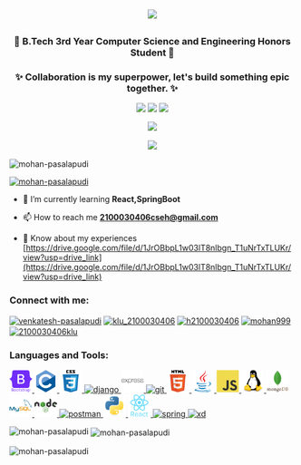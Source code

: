 <h1 align="center">
    <img src="https://readme-typing-svg.herokuapp.com/?font=Righteous&size=35&center=true&vCenter=true&width=500&height=70&duration=4000&lines=Hi+There!+👋;+I'm+Mohan+Pasalapudi!;" />
</h1>
<h3 align="center">🚀 B.Tech 3rd Year Computer Science and Engineering Honors Student 🚀</h3>
<h3 align="center">✨ Collaboration is my superpower, let's build something epic together. ✨</h3>

<p align="center">
  <img src="https://img.shields.io/badge/Code-C%2B%2B-blue?style=for-the-badge&logo=cplusplus">
  <img src="https://img.shields.io/badge/Code-Python-yellow?style=for-the-badge&logo=python">
  <img src="https://img.shields.io/badge/Code-JavaScript-yellowgreen?style=for-the-badge&logo=javascript">
</p>

<p align="center">
  <img src="https://img.shields.io/badge/GitHub-Collaboration-brightgreen?style=for-the-badge&logo=github">
</p>

<p align="center">
  <a href="https://github.com/yourusername">
    <img src="https://img.shields.io/badge/GitHub-Visit%20My%20Profile-lightgrey?style=for-the-badge&logo=github">
  </a>
</p>


<p align="left"> <img src="https://komarev.com/ghpvc/?username=mohan-pasalapudi&label=Profile%20views&color=0e75b6&style=flat" alt="mohan-pasalapudi" /> </p>

<p align="left"> <a href="https://github.com/ryo-ma/github-profile-trophy"><img src="https://github-profile-trophy.vercel.app/?username=mohan-pasalapudi" alt="mohan-pasalapudi" /></a> </p>

- 🌱 I’m currently learning **React,SpringBoot**

- 📫 How to reach me **2100030406cseh@gmail.com**

- 📄 Know about my experiences [https://drive.google.com/file/d/1JrOBbpL1w03lT8nlbgn_T1uNrTxTLUKr/view?usp=drive_link](https://drive.google.com/file/d/1JrOBbpL1w03lT8nlbgn_T1uNrTxTLUKr/view?usp=drive_link)

<h3 align="left">Connect with me:</h3>
<p align="left">
<a href="https://linkedin.com/in/venkatesh-pasalapudi" target="blank"><img align="center" src="https://raw.githubusercontent.com/rahuldkjain/github-profile-readme-generator/master/src/images/icons/Social/linked-in-alt.svg" alt="venkatesh-pasalapudi" height="30" width="40" /></a>
<a href="https://www.codechef.com/users/klu_2100030406" target="blank"><img align="center" src="https://cdn.jsdelivr.net/npm/simple-icons@3.1.0/icons/codechef.svg" alt="klu_2100030406" height="30" width="40" /></a>
<a href="https://www.hackerrank.com/h2100030406" target="blank"><img align="center" src="https://raw.githubusercontent.com/rahuldkjain/github-profile-readme-generator/master/src/images/icons/Social/hackerrank.svg" alt="h2100030406" height="30" width="40" /></a>
<a href="https://codeforces.com/profile/mohan999" target="blank"><img align="center" src="https://raw.githubusercontent.com/rahuldkjain/github-profile-readme-generator/master/src/images/icons/Social/codeforces.svg" alt="mohan999" height="30" width="40" /></a>
<a href="https://www.leetcode.com/2100030406klu" target="blank"><img align="center" src="https://raw.githubusercontent.com/rahuldkjain/github-profile-readme-generator/master/src/images/icons/Social/leet-code.svg" alt="2100030406klu" height="30" width="40" /></a>
</p>

<h3 align="left">Languages and Tools:</h3>
<p align="left"> <a href="https://getbootstrap.com" target="_blank" rel="noreferrer"> <img src="https://raw.githubusercontent.com/devicons/devicon/master/icons/bootstrap/bootstrap-plain-wordmark.svg" alt="bootstrap" width="40" height="40"/> </a> <a href="https://www.cprogramming.com/" target="_blank" rel="noreferrer"> <img src="https://raw.githubusercontent.com/devicons/devicon/master/icons/c/c-original.svg" alt="c" width="40" height="40"/> </a> <a href="https://www.w3schools.com/css/" target="_blank" rel="noreferrer"> <img src="https://raw.githubusercontent.com/devicons/devicon/master/icons/css3/css3-original-wordmark.svg" alt="css3" width="40" height="40"/> </a> <a href="https://www.djangoproject.com/" target="_blank" rel="noreferrer"> <img src="https://cdn.worldvectorlogo.com/logos/django.svg" alt="django" width="40" height="40"/> </a> <a href="https://expressjs.com" target="_blank" rel="noreferrer"> <img src="https://raw.githubusercontent.com/devicons/devicon/master/icons/express/express-original-wordmark.svg" alt="express" width="40" height="40"/> </a> <a href="https://git-scm.com/" target="_blank" rel="noreferrer"> <img src="https://www.vectorlogo.zone/logos/git-scm/git-scm-icon.svg" alt="git" width="40" height="40"/> </a> <a href="https://www.w3.org/html/" target="_blank" rel="noreferrer"> <img src="https://raw.githubusercontent.com/devicons/devicon/master/icons/html5/html5-original-wordmark.svg" alt="html5" width="40" height="40"/> </a> <a href="https://www.java.com" target="_blank" rel="noreferrer"> <img src="https://raw.githubusercontent.com/devicons/devicon/master/icons/java/java-original.svg" alt="java" width="40" height="40"/> </a> <a href="https://developer.mozilla.org/en-US/docs/Web/JavaScript" target="_blank" rel="noreferrer"> <img src="https://raw.githubusercontent.com/devicons/devicon/master/icons/javascript/javascript-original.svg" alt="javascript" width="40" height="40"/> </a> <a href="https://www.linux.org/" target="_blank" rel="noreferrer"> <img src="https://raw.githubusercontent.com/devicons/devicon/master/icons/linux/linux-original.svg" alt="linux" width="40" height="40"/> </a> <a href="https://www.mongodb.com/" target="_blank" rel="noreferrer"> <img src="https://raw.githubusercontent.com/devicons/devicon/master/icons/mongodb/mongodb-original-wordmark.svg" alt="mongodb" width="40" height="40"/> </a> <a href="https://www.mysql.com/" target="_blank" rel="noreferrer"> <img src="https://raw.githubusercontent.com/devicons/devicon/master/icons/mysql/mysql-original-wordmark.svg" alt="mysql" width="40" height="40"/> </a> <a href="https://nodejs.org" target="_blank" rel="noreferrer"> <img src="https://raw.githubusercontent.com/devicons/devicon/master/icons/nodejs/nodejs-original-wordmark.svg" alt="nodejs" width="40" height="40"/> </a> <a href="https://postman.com" target="_blank" rel="noreferrer"> <img src="https://www.vectorlogo.zone/logos/getpostman/getpostman-icon.svg" alt="postman" width="40" height="40"/> </a> <a href="https://www.python.org" target="_blank" rel="noreferrer"> <img src="https://raw.githubusercontent.com/devicons/devicon/master/icons/python/python-original.svg" alt="python" width="40" height="40"/> </a> <a href="https://reactjs.org/" target="_blank" rel="noreferrer"> <img src="https://raw.githubusercontent.com/devicons/devicon/master/icons/react/react-original-wordmark.svg" alt="react" width="40" height="40"/> </a> <a href="https://spring.io/" target="_blank" rel="noreferrer"> <img src="https://www.vectorlogo.zone/logos/springio/springio-icon.svg" alt="spring" width="40" height="40"/> </a> <a href="https://www.adobe.com/products/xd.html" target="_blank" rel="noreferrer"> <img src="https://cdn.worldvectorlogo.com/logos/adobe-xd.svg" alt="xd" width="40" height="40"/> </a> </p>

<p><img align="left" src="https://github-readme-stats.vercel.app/api/top-langs?username=mohan-pasalapudi&show_icons=true&locale=en&layout=compact" alt="mohan-pasalapudi" /></p>

<p>&nbsp;<img align="center" src="https://github-readme-stats.vercel.app/api?username=mohan-pasalapudi&show_icons=true&locale=en" alt="mohan-pasalapudi" /></p>

<p><img align="center" src="https://github-readme-streak-stats.herokuapp.com/?user=mohan-pasalapudi&" alt="mohan-pasalapudi" /></p>
